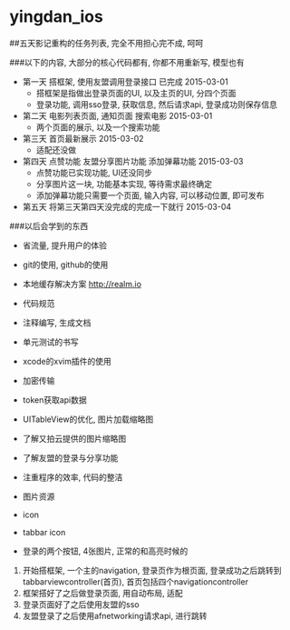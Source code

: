 # yingdan_ios

##五天影记重构的任务列表, 完全不用担心完不成, 呵呵

###以下的内容, 大部分的核心代码都有, 你都不用重新写, 模型也有
- 第一天 搭框架, 使用友盟调用登录接口									已完成 2015-03-01
	+ 搭框架是指做出登录页面的UI, 以及主页的UI, 分四个页面
	+ 登录功能, 调用sso登录, 获取信息, 然后请求api, 登录成功则保存信息
- 第二天 电影列表页面, 通知页面 搜索电影								2015-03-01
	+ 两个页面的展示, 以及一个搜索功能
- 第三天 首页最新展示													2015-03-02
	+ 适配还没做
- 第四天 点赞功能 友盟分享图片功能 添加弹幕功能						2015-03-03
	+ 点赞功能已实现功能, UI还没同步
	+ 分享图片这一块, 功能基本实现, 等待需求最终确定
	+ 添加弹幕功能只需要一个页面, 输入内容, 可以移动位置, 即可发布
- 第五天 将第三天第四天没完成的完成一下就行							2015-03-04



###以后会学到的东西
* 省流量, 提升用户的体验
* git的使用, github的使用
* 本地缓存解决方案 http://realm.io
* 代码规范
* 注释编写, 生成文档
* 单元测试的书写
* xcode的xvim插件的使用
* 加密传输
* token获取api数据
* UITableView的优化, 图片加载缩略图
* 了解又拍云提供的图片缩略图
* 了解友盟的登录与分享功能
* 注重程序的效率, 代码的整洁

* 图片资源
* icon
* tabbar icon
* 登录的两个按钮, 4张图片, 正常的和高亮时候的

1. 开始搭框架, 一个主的navigation, 登录页作为根页面, 登录成功之后跳转到tabbarviewcontroller(首页), 首页包括四个navigationcontroller
2. 框架搭好了之后做登录页面, 用自动布局, 适配 
3. 登录页面好了之后使用友盟的sso
4. 友盟登录了之后使用afnetworking请求api, 进行跳转


